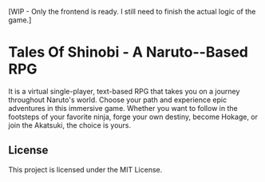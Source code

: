 [WIP - Only the frontend is ready. I still need to finish the actual logic of the game.]
# Tales Of Shinobi - A Naruto--Based RPG 

It is a virtual single-player, text-based RPG that takes you on a journey throughout Naruto's world. Choose your path and experience epic adventures in this immersive game. Whether you want to follow in the footsteps of your favorite ninja, forge your own destiny, become Hokage, or join the Akatsuki, the choice is yours.

## License
This project is licensed under the MIT License.
